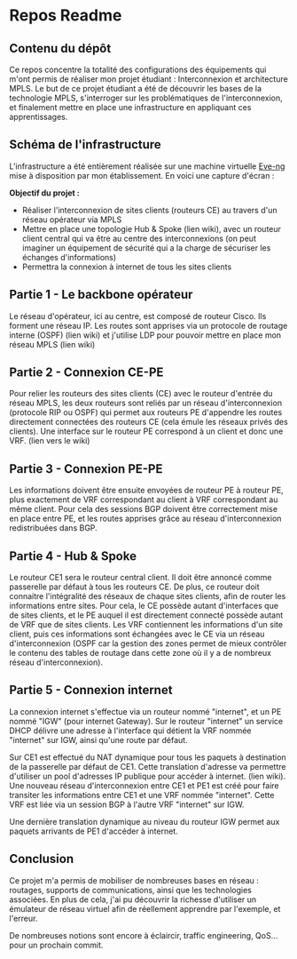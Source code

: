 # Repos Readme

## Contenu du dépôt

Ce repos concentre la totalité des configurations des équipements qui m'ont permis de réaliser mon projet étudiant : Interconnexion et architecture MPLS.
Le but de ce projet étudiant a été de découvrir les bases de la technologie MPLS, s'interroger sur les problématiques de l'interconnexion, et finalement mettre en place une infrastructure en appliquant ces apprentissages.

## Schéma de l'infrastructure

L’infrastructure a été entièrement réalisée sur une machine virtuelle [Eve-ng](https://www.eve-ng.net/) mise à disposition par mon établissement. En voici une capture d'écran : 

**Objectif du projet :** 

- Réaliser l'interconnexion de sites clients (routeurs CE) au travers d'un réseau opérateur via MPLS
- Mettre en place une topologie Hub & Spoke (lien wiki), avec un routeur client central qui va être au centre des interconnexions (on peut imaginer un équipement de sécurité qui a la charge de sécuriser les échanges d'informations)
- Permettra la connexion à internet de tous les sites clients

## Partie 1 - Le backbone opérateur

Le réseau d'opérateur, ici au centre, est composé de routeur Cisco. Ils forment une réseau IP. Les routes sont apprises via un protocole de routage interne (OSPF) (lien wiki) et j'utilise LDP pour pouvoir mettre en place mon réseau MPLS (lien wiki)

## Partie 2 - Connexion CE-PE

Pour relier les routeurs des sites clients (CE) avec le routeur d'entrée du réseau MPLS, les deux routeurs sont reliés par un réseau d'interconnexion (protocole RIP ou OSPF) qui permet aux routeurs PE d'appendre les routes directement connectées des routeurs CE (cela émule les réseaux privés des clients). Une interface sur le routeur PE correspond à un client et donc une VRF. (lien vers le wiki)

## Partie 3 - Connexion PE-PE

Les informations doivent être ensuite envoyées de routeur PE à routeur PE, plus exactement de VRF correspondant au client à VRF correspondant au même client. Pour cela des sessions BGP doivent être correctement mise en place entre PE, et les routes apprises grâce au réseau d'interconnexion redistribuées dans BGP.

## Partie 4 - Hub & Spoke

Le routeur CE1 sera le routeur central client. Il doit être annoncé comme passerelle par défaut à tous les routeurs CE. De plus, ce routeur doit connaitre l'intégralité des réseaux de chaque sites clients, afin de router les informations entre sites. Pour cela, le CE possède autant d'interfaces que de sites clients, et le PE auquel il est directement connecté possède autant de VRF que de sites clients. Les VRF contiennent les informations d'un site client, puis ces informations sont échangées avec le CE via un réseau d'interconnexion (OSPF car la gestion des zones permet de mieux contrôler le contenu des tables de routage dans cette zone où il y a de nombreux réseau d'interconnexion). 

## Partie 5 - Connexion internet

La connexion internet s'effectue via un routeur nommé "internet", et un PE nommé "IGW" (pour internet Gateway). Sur le routeur "internet" un service DHCP délivre une adresse à l'interface qui détient la VRF nommée "internet" sur IGW, ainsi qu'une route par défaut. 

Sur CE1 est effectué du NAT dynamique pour tous les paquets à destination de la passerelle par défaut de CE1.  Cette translation d'adresse va permettre d'utiliser un pool d'adresses IP publique pour accéder à internet. (lien wiki). Une nouveau réseau d'interconnexion entre CE1 et PE1 est créé pour faire transiter les informations entre CE1 et une VRF nommée "internet". Cette VRF est liée via un session BGP à l'autre VRF "internet" sur IGW.

Une dernière translation dynamique au niveau du routeur IGW permet aux paquets arrivants de PE1 d'accéder à internet.

## Conclusion

Ce projet m'a permis de mobiliser de nombreuses bases en réseau : routages, supports de communications, ainsi que les technologies associées. En plus de cela, j'ai pu découvrir la richesse d'utiliser un émulateur de réseau virtuel afin de réellement apprendre par l'exemple, et l'erreur.

De nombreuses notions sont encore à éclaircir, traffic engineering, QoS... pour un prochain commit.
